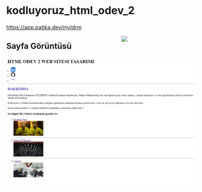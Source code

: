 # kodluyoruz_html_odev_2

https://app.patika.dev/myldrm

<img src ="https://media.giphy.com/media/JlVkLKuxRSvLy/giphy.gif" align="right" width="200" heigh="200">

## Sayfa Görüntüsü 

<img src="./Gorseli.png">
